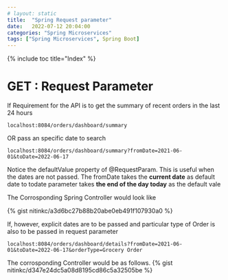```yaml
---
# layout: static
title:  "Spring Request parameter"
date:   2022-07-12 20:04:00
categories: "Spring Microservices"
tags: ["Spring Microservices", Spring Boot]
---
```

{% include toc title="Index" %}


# GET : Request Parameter

If Requirement for the API is to get the summary of recent orders in the last 24 hours
```
localhost:8084/orders/dashboard/summary
```
OR pass an specific date to search
```
localhost:8084/orders/dashboard/summary?fromDate=2021-06-01&toDate=2022-06-17
```

Notice the defaultValue property of @RequestParam. This is useful when the dates are not passed. The fromDate takes the **current date** as default date to todate parameter takes **the end of the day today** as the default vale


The Corrosponding Spring Controller would look like

{% gist nitinkc/a3d6bc27b88b20abe0eb491f107930a0 %}

If, however, explicit dates are to be passed and particular type of Order is also to be passed in request parameter

```
localhost:8084/orders/dashboard/details?fromDate=2021-06-01&toDate=2022-06-17&orderType=Grocery Order
```

The corrosponding Controller would be as follows. 
{% gist nitinkc/d347e24dc5a08d8195cd86c5a32505be %}
